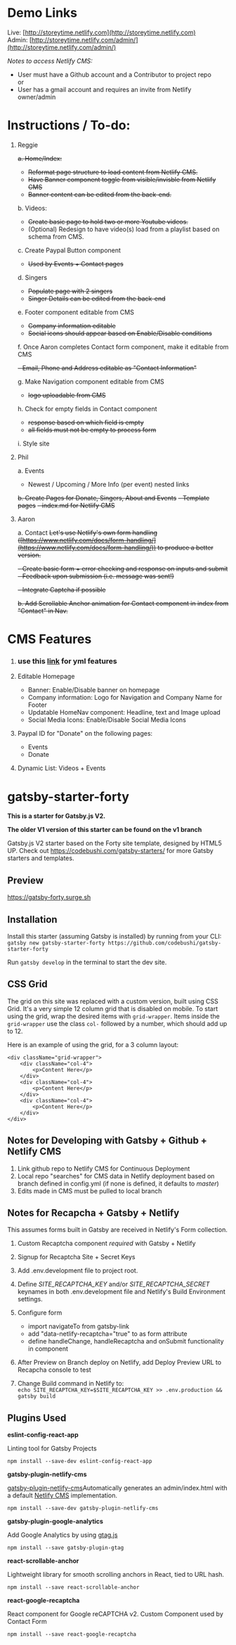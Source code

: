 # Demo Links

Live: [http://storeytime.netlify.com](http://storeytime.netlify.com)<br/>
Admin: [http://storeytime.netlify.com/admin/](http://storeytime.netlify.com/admin/)

_Notes to access Netlify CMS:_

- User must have a Github account and a Contributor to project repo
  <br/>
  or
  <br/>
- User has a gmail account and requires an invite from Netlify owner/admin

# Instructions / To-do:

1. Reggie

   ~~a. Home/Index:~~

   - ~~Reformat page structure to load content from Netlify CMS.~~
   - ~~Have Banner component toggle from visible/invisble from Netlify CMS~~
   - ~~Banner content can be edited from the back-end.<br/>~~

   b. Videos:

   - ~~Create basic page to hold two or more Youtube videos.~~
   - (Optional) Redesign to have video(s) load from a playlist based on schema from CMS.<br/>

   c. Create Paypal Button component

   - ~~Used by Events + Contact pages~~

   d. Singers

   - ~~Populate page with 2 singers~~
   - ~~Singer Details can be edited from the back-end~~

   e. Footer component editable from CMS

   - ~~Company information editable~~
   - ~~Social icons should appear based on Enable/Disable conditions~~

   f. Once Aaron completes Contact form component, make it editable from CMS

   ~~- Email, Phone and Address editable as "Contact Information"~~

   g. Make Navigation component editable from CMS

   - ~~logo uploadable from CMS~~

   h. Check for empty fields in Contact component

   - ~~response based on which field is empty~~
   - ~~all fields must not be empty to process form~~

   i. Style site

2) Phil

   a. Events

   - Newest / Upcoming / More Info (per event) nested links

   ~~b. Create Pages for Donate, Singers, About and Events~~
   ~~- Template pages~~
   ~~- index.md for Netlify CMS~~

3) Aaron

   a. Contact
   ~~Let's use Netlify's own form handling ([https://www.netlify.com/docs/form-handling/](https://www.netlify.com/docs/form-handling/)) to produce a better version.<br/>~~

   ~~- Create basic form + error checking and response on inputs and submit~~
   ~~- Feedback upon submission (i.e. message was sent!)~~

   ~~- Integrate Captcha if possible~~

   ~~b. Add Scrollable Anchor animation for Contact component in index from "Contact" in Nav.~~

# CMS Features

1. ### use this [link](https://github.com/netlify-templates/gatsby-starter-netlify-cms/blob/master/static/admin/config.yml) for yml features

2. Editable Homepage

   - Banner: Enable/Disable banner on homepage
   - Company information: Logo for Navigation and Company Name for Footer
   - Updatable HomeNav component: Headline, text and Image upload
   - Social Media Icons: Enable/Disable Social Media Icons

3. Paypal ID for "Donate" on the following pages:

   - Events
   - Donate

4. Dynamic List: Videos + Events

# gatsby-starter-forty

**This is a starter for Gatsby.js V2.**

**The older V1 version of this starter can be found on the v1 branch**

Gatsby.js V2 starter based on the Forty site template, designed by HTML5 UP. Check out https://codebushi.com/gatsby-starters/ for more Gatsby starters and templates.

## Preview

https://gatsby-forty.surge.sh

## Installation

Install this starter (assuming Gatsby is installed) by running from your CLI:
<br/>
`gatsby new gatsby-starter-forty https://github.com/codebushi/gatsby-starter-forty`

Run `gatsby develop` in the terminal to start the dev site.

## CSS Grid

The grid on this site was replaced with a custom version, built using CSS Grid. It's a very simple 12 column grid that is disabled on mobile. To start using the grid, wrap the desired items with `grid-wrapper`. Items inside the `grid-wrapper` use the class `col-` followed by a number, which should add up to 12.

Here is an example of using the grid, for a 3 column layout:

```
<div className="grid-wrapper">
    <div className="col-4">
        <p>Content Here</p>
    </div>
    <div className="col-4">
        <p>Content Here</p>
    </div>
    <div className="col-4">
        <p>Content Here</p>
    </div>
</div>
```

## Notes for Developing with Gatsby + Github + Netlify CMS

1. Link github repo to Netlify CMS for Continuous Deployment
2. Local repo "searches" for CMS data in Netlify deployment based on branch defined in config.yml (if none is defined, it defaults to _master_)
3. Edits made in CMS must be pulled to local branch

## Notes for Recapcha + Gatsby + Netlify

This assumes forms built in Gatsby are received in Netlify's Form collection.

1. Custom Recaptcha component _required_ with Gatsby + Netlify
2. Signup for Recaptcha Site + Secret Keys
3. Add .env.development file to project root.
4. Define _SITE_RECAPTCHA_KEY_ and/or _SITE_RECAPTCHA_SECRET_ keynames in both .env.development file and Netlify's Build Environment settings.
5. Configure form

   - import navigateTo from gatsby-link
   - add "data-netlify-recaptcha="true" to as form attribute
   - define handleChange, handleRecaptcha and onSubmit functionality in component

6. After Preview on Branch deploy on Netlify, add Deploy Preview URL to Recapcha console to test

7. Change Build command in Netlify to:<br/>
   `echo SITE_RECAPTCHA_KEY=$SITE_RECAPTCHA_KEY >> .env.production && gatsby build`

## Plugins Used

**eslint-config-react-app**

Linting tool for Gatsby Projects

`npm install --save-dev eslint-config-react-app`

**gatsby-plugin-netlify-cms** <br/>

[gatsby-plugin-netlify-cms](https://www.gatsbyjs.org/packages/gatsby-plugin-netlify-cms/)Automatically generates an admin/index.html with a default [Netlify CMS](https://www.netlifycms.org/) implementation.

`npm install --save-dev gatsby-plugin-netlify-cms`

**gatsby-plugin-google-analytics**

Add Google Analytics by using [gtag.js](https://developers.google.com/analytics/devguides/collection/gtagjs/)

`npm install --save gatsby-plugin-gtag`

**react-scrollable-anchor**

Lightweight library for smooth scrolling anchors in React, tied to URL hash.

`npm install --save react-scrollable-anchor`

**react-google-recaptcha**

React component for Google reCAPTCHA v2. Custom Component used by Contact Form

`npm install --save react-google-recaptcha`

